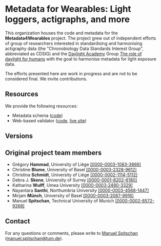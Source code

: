 # Metadata for Wearables: Light loggers, actigraphs, and more

This organization houses the code and metadata for the **Metadata4Wearables** project. The project grew out of independent efforts of group of researchers interested in standardising and harmonising actigraphy data (the "Chronobiology Data Standards Interest Group", abbreviated as CDSIG) and the [Daylight Academy](https://daylight.academy/) Group [The role of daylight for humans](https://daylight.academy/projects/state-of-light-in-humans/) with the goal to harmonise metadata for light exposure data.

The efforts presented here are work in progress and are not to be considered final. We invite contributions.

## Resources

We provide the following resources:

* Metadata schema ([code](https://github.com/Metadata4Wearables/Metadata4Wearables-Schema))
* Web-based validator ([code](https://github.com/Metadata4Wearables/Metadata4Wearables-Validator), [live site](https://validator.metadata4wearables.org/))

## Versions


## Original project team members

* Grégory **Hammad**, University of Liège [[0000-0003-1083-3869]](https://orcid.org/0000-0003-1083-3869)
* Christine **Blume**, University of Basel [[0000-0003-2328-9612]](https://orcid.org/0000-0003-2328-9612)
* Christina **Schmidt**, University of Liège [[0000-0002-1114-5112]](https://orcid.org/0000-0002-1114-5112)
* Debra J. **Skene**, University of Surrey [[0000-0001-8202-6180]](https://orcid.org/0000-0001-8202-6180)
* Katharina **Wulff**, Umea University [[0000-0003-2480-3329]](https://orcid.org/0000-0003-2480-3329)
* Nayantara **Santhi**, Northumbria University [[0000-0003-4568-1447]](https://orcid.org/0000-0003-4568-1447)
* Mirjam **Münch**, University of Basel [[0000-0003-2087-9916]](https://orcid.org/0000-0003-2087-9916)
* Manuel **Spitschan**, Technical University of Munich [[0000-0002-8572-9268]](https://orcid.org/0000-0002-8572-9268)

## Contact

For any questions or comments, please write to [Manuel Spitschan](mailto:manuel.spitschan@tum.de) ([manuel.spitschan@tum.de](mailto:manuel.spitschan@tum.de)).
